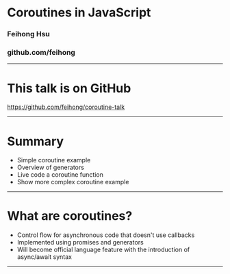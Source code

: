 # Coroutines in JavaScript

### Feihong Hsu
### github.com/feihong

---
# This talk is on GitHub

https://github.com/feihong/coroutine-talk

---
# Summary

- Simple coroutine example
- Overview of generators
- Live code a coroutine function
- Show more complex coroutine example

---
# What are coroutines?

- Control flow for asynchronous code that doesn't use callbacks
- Implemented using promises and generators
- Will become official language feature with the introduction of async/await syntax

---
